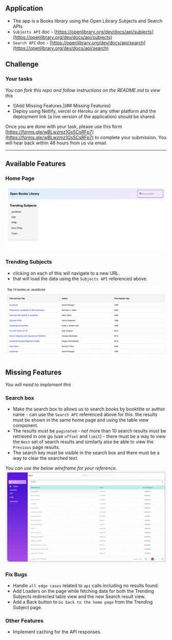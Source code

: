 ## Application
- The app is a Books library using the Open Library Subjects and Search APIs
- `Subjects API` doc - [https://openlibrary.org/dev/docs/api/subjects](https://openlibrary.org/dev/docs/api/subjects)
- `Search API` doc - [https://openlibrary.org/dev/docs/api/search](https://openlibrary.org/dev/docs/api/search)

## Challenge
### Your tasks
*You can fork this repo and follow instructions on the README.md to view this*
- ![Add Missing Features.](## Missing Features)
- Deploy using Netlify, vercel or Heroku or any other platform and the deployment link (a live version of the application) should be shared.

Once you are done with your task, please use this form [https://forms.gle/wBLwzmz1Gs5CsRFp7](https://forms.gle/wBLwzmz1Gs5CsRFp7) to complete your submission.
You will hear back within 48 hours from us via email.

---
## Available Features

### Home Page
![Home Page](./static/images/home.png)
### Trending Subjects
- clicking on each of this will navigate to a new URL.
- that will load the data using the `Subjects API` referenced above.

![Trending Subjects Results](./static/images/results.png)

## Missing Features
*You will need to implement this*
### Search box
- Make the search box to allows us to search books by booktitle or author name - can use the `Search API` referenced above for this.
the results must be shown in the same home page and using the table view component.
- The results must be `paginated` - not more than 10 search results must be retrieved in one go (use `offset` and `limit`) - there must be a way to view the `Next` set of search results and similarly also be able to view the `Previous` page results.
- The search key must be visible in the search box and there must be a way to clear the searched text.

*You can use the below wireframe for your reference.*
![Refrence wireframe](./static/images/reference.png)

### Fix Bugs
- Handle `all edge cases` related to `api` calls including no results found.
- Add Loaders on the page while fetching data for both the Trending Subjects redirected table view and the new Search result view.
- Add a Back button to `Go back to the home page` from the Trending Subject page.

### Other Features
- Implement caching for the API responses.